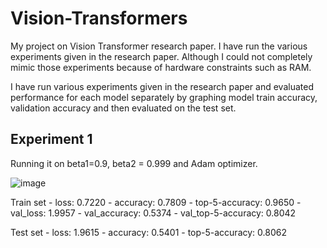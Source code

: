 # Vision-Transformers

My project on Vision Transformer research paper. I have run the various experiments given in the research paper. Although I could not completely mimic those experiments because of hardware constraints such as RAM.

I have run various experiments given in the research paper and evaluated performance for each model separately by graphing model train accuracy, validation accuracy and then evaluated on the test set.

## Experiment 1

Running it on beta1=0.9, beta2 = 0.999 and Adam optimizer.


![image](https://user-images.githubusercontent.com/92864931/217338713-aa27eb5f-bb1e-4757-85d8-b9a37d22b624.png)

Train set - loss: 0.7220 - accuracy: 0.7809 - top-5-accuracy: 0.9650 - val_loss: 1.9957 - val_accuracy: 0.5374 - val_top-5-accuracy: 0.8042

Test set - loss: 1.9615 - accuracy: 0.5401 - top-5-accuracy: 0.8062



